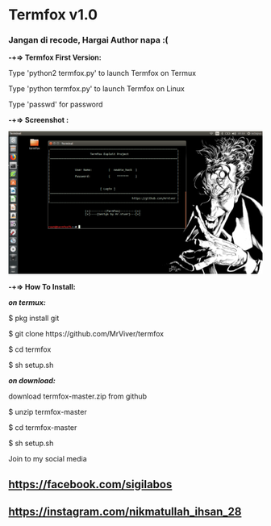 # Termfox v1.0

### Jangan di recode, Hargai Author napa :(

<b>-+=> Termfox First Version:</b>

Type 'python2 termfox.py' to launch Termfox on Termux

Type 'python termfox.py' to launch Termfox on Linux

Type 'passwd' for password

<b>-+=> Screenshot : </b>

<img src="termfoxScreenshot.png "/>

<b>-+=> How To Install:</b>

<b><i>on termux:</i></b>


<p>$ pkg install git</p>
<p>$ git clone https://github.com/MrViver/termfox</p>
<p>$ cd termfox</p>
<p>$ sh setup.sh</p>

<b><i>on download:</i></b>

download termfox-master.zip from github

<p>$ unzip termfox-master</p>
<p>$ cd termfox-master</p>
<p>$ sh setup.sh</p>


Join to my social media

## https://facebook.com/sigilabos
## https://instagram.com/nikmatullah_ihsan_28
